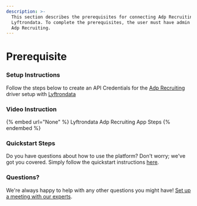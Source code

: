 ```yaml
---
description: >-
  This section describes the prerequisites for connecting Adp Recruiting to
  Lyftrondata. To complete the prerequisites, the user must have admin access to
  Adp Recruiting.
---
```


# Prerequisite

<mark style="color:blue;"></mark>

### Setup Instructions

Follow the steps below to create an API Credentials for the [Adp Recruiting](None) driver setup with [Lyftrondata](https://www.lyftrondata.com)

### Video Instruction

{% embed url="None" %}
Lyftrondata Adp Recruiting App Steps
{% endembed %}

### Quickstart Steps

Do you have questions about how to use the platform? Don't worry; we've got you covered. Simply follow the quickstart instructions [here](README.md).

### Questions? <a href="#questions" id="questions"></a>

We're always happy to help with any other questions you might have! [Set up a meeting with our experts](https://www.lyftrondata.com/book-a-meeting/).

